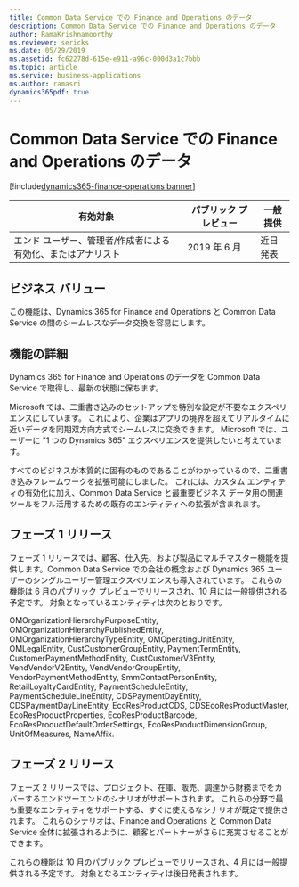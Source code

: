 ```yaml
---
title: Common Data Service での Finance and Operations のデータ
description: Common Data Service での Finance and Operations のデータ
author: RamaKrishnamoorthy
ms.reviewer: sericks
ms.date: 05/29/2019
ms.assetid: fc62278d-615e-e911-a96c-000d3a1c7bbb
ms.topic: article
ms.service: business-applications
ms.author: ramasri
dynamics365pdf: true
---
```

# <a name="finance-and-operations-data-in-common-data-service"></a>Common Data Service での Finance and Operations のデータ
[!include[dynamics365-finance-operations banner](../includes/dynamics365-finance-operations.md)]

| 有効対象    |  パブリック プレビュー | 一般提供 | 
| ---------- | ---------- |---------- |
|エンド ユーザー、管理者/作成者による有効化、またはアナリスト|2019 年 6 月| 近日発表|


## <a name="business-value"></a>ビジネス バリュー
<!-- bv start -->
この機能は、Dynamics 365 for Finance and Operations と Common Data Service の間のシームレスなデータ交換を容易にします。
<!-- bv end -->



## <a name="feature-details"></a>機能の詳細
<!--feature detail start -->
Dynamics 365 for Finance and Operations のデータを Common Data Service で取得し、最新の状態に保ちます。 

Microsoft では、二重書き込みのセットアップを特別な設定が不要なエクスペリエンスにしています。 これにより、企業はアプリの境界を超えてリアルタイムに近いデータを同期双方向方式でシームレスに交換できます。 Microsoft では、ユーザーに "1 つの Dynamics 365" エクスペリエンスを提供したいと考えています。 

すべてのビジネスが本質的に固有のものであることがわかっているので、二重書き込みフレームワークを拡張可能にしました。 これには、カスタム エンティティの有効化に加え、Common Data Service と最重要ビジネス データ用の関連ツールをフル活用するための既存のエンティティへの拡張が含まれます。

<!--note from editor: Confirming that the terms "Phase 1 and Phase 2 still work, given the new naming of release "2019 release wave 2".   -->

## <a name="phase-1-release"></a>フェーズ 1 リリース
フェーズ 1 リリースでは、顧客、仕入先、および製品にマルチマスター機能を提供します。Common Data Service での会社の概念および Dynamics 365 ユーザーのシングルユーザー管理エクスペリエンスも導入されています。 これらの機能は 6 月のパブリック プレビューでリリースされ、10 月には一般提供される予定です。 対象となっているエンティティは次のとおりです。 

OMOrganizationHierarchyPurposeEntity, OMOrganizationHierarchyPublishedEntity, OMOrganizationHierarchyTypeEntity, OMOperatingUnitEntity, OMLegalEntity, CustCustomerGroupEntity, PaymentTermEntity, CustomerPaymentMethodEntity, CustCustomerV3Entity, VendVendorV2Entity, VendVendorGroupEntity, VendorPaymentMethodEntity, SmmContactPersonEntity, RetailLoyaltyCardEntity, PaymentScheduleEntity, PaymentScheduleLineEntity, CDSPaymentDayEntity, CDSPaymentDayLineEntity, EcoResProductCDS, CDSEcoResProductMaster, EcoResProductProperties, EcoResProductBarcode, EcoResProductDefaultOrderSettings, EcoResProductDimensionGroup, UnitOfMeasures, NameAffix.

## <a name="phase-2-release"></a>フェーズ 2 リリース
フェーズ 2 リリースでは、プロジェクト、在庫、販売、調達から財務までをカバーするエンドツーエンドのシナリオがサポートされます。 これらの分野で最も重要なエンティティをサポートする、すぐに使えるなシナリオが既定で提供されます。 これらのシナリオは、Finance and Operations と Common Data Service 全体に拡張されるように、顧客とパートナーがさらに充実させることができます。 

これらの機能は 10 月のパブリック プレビューでリリースされ、4 月には一般提供される予定です。 対象となるエンティティは後日発表されます。
<!--feature detail end -->










